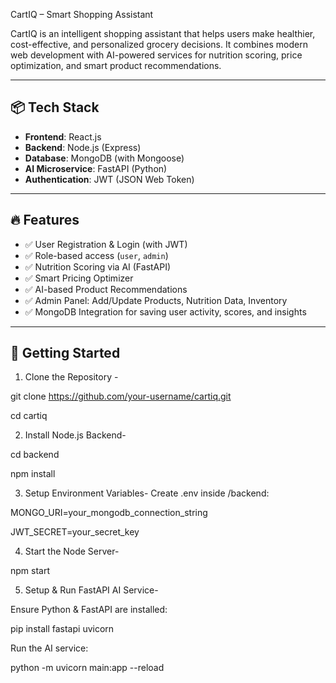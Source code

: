 CartIQ – Smart Shopping Assistant

CartIQ is an intelligent shopping assistant that helps users make healthier, cost-effective, and personalized grocery decisions. It combines modern web development with AI-powered services for nutrition scoring, price optimization, and smart product recommendations.

---

## 📦 Tech Stack

- **Frontend**: React.js
- **Backend**: Node.js (Express)
- **Database**: MongoDB (with Mongoose)
- **AI Microservice**: FastAPI (Python)
- **Authentication**: JWT (JSON Web Token)

---

## 🔥 Features

- ✅ User Registration & Login (with JWT)
- ✅ Role-based access (`user`, `admin`)
- ✅ Nutrition Scoring via AI (FastAPI)
- ✅ Smart Pricing Optimizer
- ✅ AI-based Product Recommendations
- ✅ Admin Panel: Add/Update Products, Nutrition Data, Inventory
- ✅ MongoDB Integration for saving user activity, scores, and insights

---

## 🚀 Getting Started

1. Clone the Repository -
   
git clone https://github.com/your-username/cartiq.git

cd cartiq

2. Install Node.js Backend-

cd backend

npm install

3. Setup Environment Variables-
Create .env inside /backend:

MONGO_URI=your_mongodb_connection_string

JWT_SECRET=your_secret_key

4. Start the Node Server-
   
npm start

5. Setup & Run FastAPI AI Service-
   
Ensure Python & FastAPI are installed:

pip install fastapi uvicorn

Run the AI service:

python -m uvicorn main:app --reload
